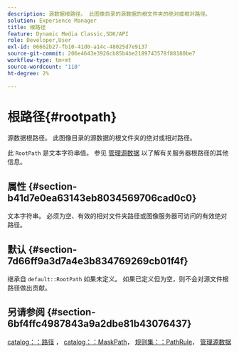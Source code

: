 ```yaml
---
description: 源数据根路径。 此图像目录的源数据的根文件夹的绝对或相对路径。
solution: Experience Manager
title: 根路径
feature: Dynamic Media Classic,SDK/API
role: Developer,User
exl-id: 06662b27-fb10-41d0-a14c-48025d7e9137
source-git-commit: 206e4643e3926cb85b4be2189743578f88180be7
workflow-type: tm+mt
source-wordcount: '110'
ht-degree: 2%

---
```


# 根路径{#rootpath}

源数据根路径。 此图像目录的源数据的根文件夹的绝对或相对路径。

此 `RootPath` 是文本字符串值。 参见 [管理源数据](../../../../../is-api/image-serving-api-ref/c-configuration-and-administration/c-managing-content/r-source-data.md#reference-4eebd51b2db2401c90be771d3382329e) 以了解有关服务器根路径的其他信息。

## 属性 {#section-b41d7e0ea63143eb8034569706cad0c0}

文本字符串。 必须为空、有效的相对文件夹路径或图像服务器可访问的有效绝对路径。

## 默认 {#section-7d66ff9a3d7a4e3b834769269cb01f4f}

继承自 `default::RootPath` 如果未定义。 如果已定义但为空，则不会对源文件根路径做出贡献。

## 另请参阅 {#section-6bf4ffc4987843a9a2dbe81b43076437}

[catalog：：路径](/help/aem-is-ir-api/is-api/image-catalog/image-serving-api-ref/c-image-catalog-reference/c-image-svg-data-reference/c-image-data-reference/r-path-cat.md) ， [catalog：：MaskPath](/help/aem-is-ir-api/is-api/image-catalog/image-serving-api-ref/c-image-catalog-reference/c-image-svg-data-reference/c-image-data-reference/r-maskpath-cat.md)，  [规则集：：PathRule](../../../../../is-api/image-catalog/image-serving-api-ref/c-image-catalog-reference/c-rule-set-reference/c-rule-set-reference.md#concept-3e5058cf3507470b82cac638df23ea8e)， [管理源数据](../../../../../is-api/image-serving-api-ref/c-configuration-and-administration/c-managing-content/r-source-data.md#reference-4eebd51b2db2401c90be771d3382329e)

